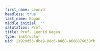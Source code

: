 ```yaml
---
first_name: Leonid
headless: true
last_name: Kogan
middle_initial: ''
salutation: Prof.
title: Prof. Leonid Kogan
type: instructor
uid: 2a920d53-dbe9-88c6-b868-8668876838fb
---
```

